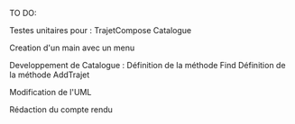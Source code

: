 TO DO:

Testes unitaires pour :
	TrajetCompose
	Catalogue

Creation d'un main avec un menu

Developpement de Catalogue :
	Définition de la méthode Find
	Définition de la méthode AddTrajet

Modification de l'UML

Rédaction du compte rendu
